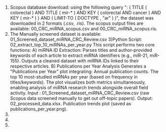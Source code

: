 1) Scopus database download: using the following query ": ( TITLE ( colorectal ) AND TITLE ( mir-* ) AND KEY ( colorectal AND cancer ) AND KEY ( mir-* ) ) AND ( LIMIT-TO ( DOCTYPE , "ar" ) )", the dataset was downloaded in 2 formats (.csv, .ris). The scopus output files are available:  00_CRC_miRNA_scopus.csv and 00_CRC_miRNA_scopus.ris.
2) The Manually screened dataset is available: 01_Screened_dataset_miRNA_CRC_Review.csv
3)Python Script: 02_extract_top_10_miRNAs_per_year.py This script performs two core functions: A) miRNA ID Extraction: Parses titles and author-provided keywords of each article to extract miRNA identifiers (e.g., miR-21, miR-155). Outputs a cleaned dataset with miRNA IDs linked to their respective articles. B) Publications per Year Analysis Generates a "Publications per Year" plot integrating: Annual publication counts. The top 10 most-studied miRNAs per year (based on frequency in titles/keywords). The plot visualizes both metrics simultaneously, enabling analysis of miRNA research trends alongside overall field activity. Input : 01_Screened_dataset_miRNA_CRC_Review.csv (raw Scopus data screened manually to get out off-topic papers).  Output: 02_processed_data.xlsx.
Publication trends plot (saved as publications_per_year.png).
4)
5)
6)
  



